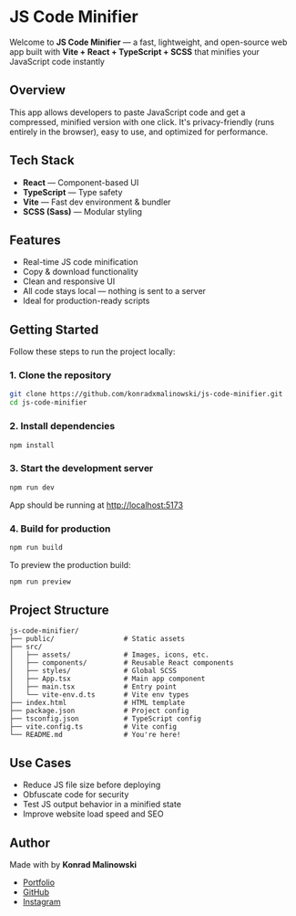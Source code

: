 # JS Code Minifier

Welcome to **JS Code Minifier** — a fast, lightweight, and open-source web app built with **Vite + React + TypeScript + SCSS** that minifies your JavaScript code instantly



## Overview

This app allows developers to paste JavaScript code and get a compressed, minified version with one click. It's privacy-friendly (runs entirely in the browser), easy to use, and optimized for performance.



## Tech Stack

-  **React** — Component-based UI
-  **TypeScript** — Type safety
-  **Vite** — Fast dev environment & bundler
-  **SCSS (Sass)** — Modular styling



## Features

-  Real-time JS code minification
-  Copy & download functionality
-  Clean and responsive UI
-  All code stays local — nothing is sent to a server
-  Ideal for production-ready scripts



## Getting Started

Follow these steps to run the project locally:

### 1. Clone the repository

```bash
git clone https://github.com/konradxmalinowski/js-code-minifier.git
cd js-code-minifier
````

### 2. Install dependencies

```bash
npm install
```

### 3. Start the development server

```bash
npm run dev
```

App should be running at [http://localhost:5173](http://localhost:5173)

### 4. Build for production

```bash
npm run build
```

To preview the production build:

```bash
npm run preview
```



## Project Structure

```
js-code-minifier/
├── public/                 # Static assets
├── src/
│   ├── assets/             # Images, icons, etc.
│   ├── components/         # Reusable React components
│   ├── styles/             # Global SCSS
│   ├── App.tsx             # Main app component
│   ├── main.tsx            # Entry point
│   └── vite-env.d.ts       # Vite env types
├── index.html              # HTML template
├── package.json            # Project config
├── tsconfig.json           # TypeScript config
├── vite.config.ts          # Vite config
└── README.md               # You're here!
```



## Use Cases

*  Reduce JS file size before deploying
*  Obfuscate code for security
*  Test JS output behavior in a minified state
*  Improve website load speed and SEO



##  Author

Made with by **Konrad Malinowski**
- [Portfolio](https://portfolio-website.ct8.pl/)
- [GitHub](https://github.com/konradxmalinowski) 
- [Instagram](https://instagram.com/konradxmalinowski)

